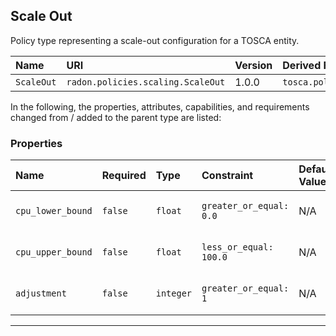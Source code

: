 ## Scale Out

Policy type representing a scale-out configuration for a TOSCA entity.

| Name | URI | Version | Derived From |
|:---- |:--- |:------- |:------------ |
| `ScaleOut` | `radon.policies.scaling.ScaleOut` | 1.0.0 | `tosca.policies.Scaling` |

In the following, the properties, attributes, capabilities, and requirements changed from / added to the parent type are listed:

### Properties

| Name | Required | Type | Constraint | Default Value | Description |
|:---- |:-------- |:---- |:---------- |:------------- |:----------- |
| `cpu_lower_bound` | `false` | `float` | `greater_or_equal: 0.0` | N/A | The lower bound for the CPU |
| `cpu_upper_bound` | `false` | `float` | `less_or_equal: 100.0` | N/A | The upper bound for the CPU |
| `adjustment` | `false` | `integer` | `greater_or_equal: 1` | N/A | The amount by which to scale |

---